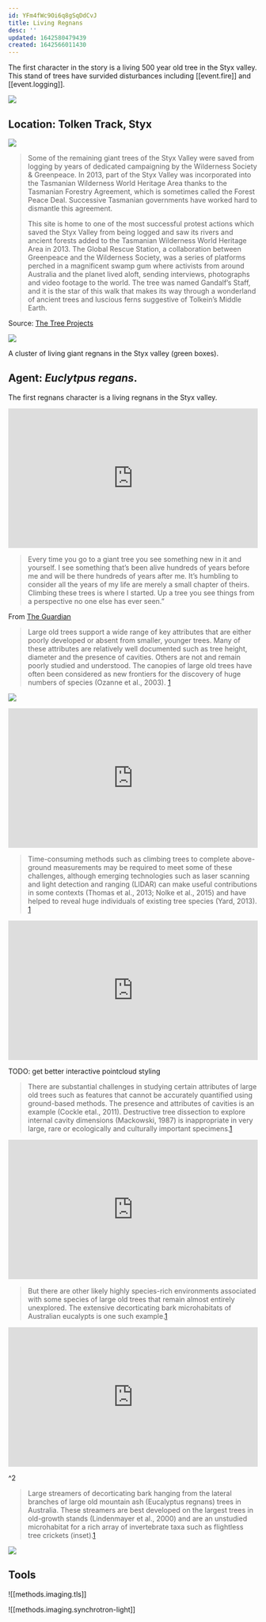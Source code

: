 ```yaml
---
id: YFm4fWc9Oi6q8gSqDdCvJ
title: Living Regnans
desc: ''
updated: 1642580479439
created: 1642566011430
---
```

The first character in the story is a living 500 year old tree in the Styx valley. This stand of trees have survided disturbances including [[event.fire]] and [[event.logging]].

![](/assets/images/styx/IMG_6681-Pano-Edit.jpg)
## Location: Tolken Track, Styx
![](/assets/images/2021-10-20-15-40-56.png)

>Some of the remaining giant trees of the Styx Valley were saved from logging by years of dedicated campaigning by the Wilderness Society & Greenpeace. In 2013, part of the Styx Valley was incorporated into the Tasmanian Wilderness World Heritage Area thanks to the Tasmanian Forestry Agreement, which is sometimes called the Forest Peace Deal. Successive Tasmanian governments have worked hard to dismantle this agreement.
>
>This site is home to one of the most successful protest actions which saved the Styx Valley from being logged and saw its rivers and ancient forests added to the Tasmanian Wilderness World Heritage Area in 2013. The Global Rescue Station, a collaboration between Greenpeace and the Wilderness Society, was a series of platforms perched in a magnificent swamp gum where activists from around Australia and the planet lived aloft, sending interviews, photographs and video footage to the world. The tree was named Gandalf’s Staff, and it is the star of this walk that makes its way through a wonderland of ancient trees and luscious ferns suggestive of Tolkein’s Middle Earth. 

Source: [The Tree Projects](https://www.thetreeprojects.com/styx-valley)

![](/assets/images/styx/cluster.png)

A cluster of living giant regnans in the Styx valley (green boxes).

## Agent: _Euclytpus regans_.

The first regnans character is a living regnans in the Styx valley.

<div style="width:100%;height:0;padding-bottom:56%;position:relative;"><iframe src="https://giphy.com/embed/rL49PB6EQNIGmJPo5s" width="100%" height="100%" style="position:absolute" frameBorder="0" class="giphy-embed" allowFullScreen></iframe></div><p><a href="https://giphy.com/gifs/rL49PB6EQNIGmJPo5s"></a></p>

>Every time you go to a giant tree you see something new in it and yourself. I see something that’s been alive hundreds of years before me and will be there hundreds of years after me. It’s humbling to consider all the years of my life are merely a small chapter of theirs. Climbing these trees is where I started. Up a tree you see things from a perspective no one else has ever seen.”

From [The Guardian](https://www.theguardian.com/environment/2019/dec/15/tasmanias-flowering-giants-we-will-never-see-such-trees-again)


>Large old trees support a wide range of key attributes that are either poorly developed or absent from smaller, younger trees. Many of these attributes are relatively well documented such as tree height, diameter and the presence of cavities. Others are not and remain poorly studied and understood.  The canopies of large old trees have often been considered as new frontiers for the discovery of huge numbers of species (Ozanne et al., 2003). [1]

![](/assets/images/2021-10-20-15-40-56.png)

<div style="width:100%;height:0;padding-bottom:56%;position:relative;"><iframe src="https://giphy.com/embed/Zk4060qnHL1t0lNHHc" width="100%" height="100%" style="position:absolute" frameBorder="0" class="giphy-embed" allowFullScreen></iframe></div><p><a href="https://giphy.com/gifs/Zk4060qnHL1t0lNHHc"></a></p>

>Time-consuming methods such as climbing trees to complete above-ground measurements may be required to meet some of these challenges, although emerging technologies such as laser scanning and light detection and ranging (LIDAR) can make useful contributions in some contexts (Thomas et al., 2013; Nolke et al., 2015) and have helped to reveal huge individuals of existing tree species (Yard, 2013). [1]

<div style="width:100%;height:0;padding-bottom:56%;position:relative;"><iframe src="https://www.julianrutten.com/testLand/testLand/styx2.html" width="100%" height="100%" style="position:absolute" frameBorder="0" class="giphy-embed" allowFullScreen></iframe></div><p><a href="https://giphy.com/gifs/M956BmAVGuDTiqE1OW"></a></p>
TODO: get better interactive pointcloud styling

>There are substantial challenges in studying certain attributes of large old trees such as features that cannot be accurately quantified using ground-based methods. The presence and attributes of cavities is an example (Cockle etal., 2011). Destructive tree dissection to explore internal cavity dimensions (Mackowski, 1987) is inappropriate in very large, rare or ecologically and culturally important specimens.[1]

<div style="width:100%;height:0;padding-bottom:56%;position:relative;"><iframe src="https://giphy.com/embed/M956BmAVGuDTiqE1OW" width="100%" height="100%" style="position:absolute" frameBorder="0" class="giphy-embed" allowFullScreen></iframe></div><p><a href="https://giphy.com/gifs/M956BmAVGuDTiqE1OW"></a></p>


>But there are other likely highly species-rich environments associated with some species of large old trees that remain almost entirely unexplored. The extensive decorticating bark microhabitats of Australian eucalypts is one such example.[1]

<div style="width:100%;height:0;padding-bottom:56%;position:relative;"><iframe src="https://giphy.com/embed/hfRbyyF1l7ksUfiRme" width="100%" height="100%" style="position:absolute" frameBorder="0" class="giphy-embed" allowFullScreen></iframe></div><p><a href="https://giphy.com/gifs/hfRbyyF1l7ksUfiRme"></a></p>

^2


>Large streamers of decorticating bark hanging from the lateral branches of large old mountain ash (Eucalyptus regnans) trees in Australia. These streamers are best developed on the largest trees in old-growth stands (Lindenmayer et al., 2000) and are an unstudied microhabitat for a rich array of invertebrate taxa such as flightless tree crickets (inset).[1]

![](/assets/images/styx/styx-1-3.jpg)

## Tools

![[methods.imaging.tls]]

![[methods.imaging.synchrotron-light]]

[1]: <https://doi.org/10/gdvpqh> "Lindenmayer, David B., and William F. Laurance. “The Ecology, Distribution, Conservation and Management of Large Old Trees.” Biological Reviews, no. 132 (2016): 1434–58"


 
